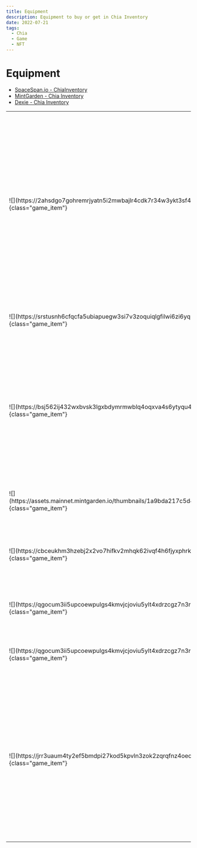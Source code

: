 ```yaml
---
title: Equipment
description: Equipment to buy or get in Chia Inventory
date: 2022-07-21
tags:
  - Chia
  - Game
  - NFT
---
```


<div class="chia_rpg_story" markdown="1">

# Equipment

- [SpaceSpan.io - ChiaInventory](https://www.spacescan.io/xch/nft/collection/col16fpva26fhdjp2echs3cr7c30gzl7qe67hu9grtsjcqldz354asjsyzp6wx)
- [MintGarden - Chia Inventory](https://mintgarden.io/collections/chia-inventory-col16fpva26fhdjp2echs3cr7c30gzl7qe67hu9grtsjcqldz354asjsyzp6wx)
- [Dexie - Chia Inventory](https://dexie.space/offers/col16fpva26fhdjp2echs3cr7c30gzl7qe67hu9grtsjcqldz354asjsyzp6wx/xch)

<table markdown="1" class="item_table">

<tr markdown="1"><td markdown="1">
![](https://2ahsdgo7gohremrjyatn5i2mwbajlr4cdk7r34w3ykt3sf4p.arweave.net/0A8hmd8zjxIyKcAm3qNMsECV_x4Iav_x3y28KnuRePo){class="game_item"}
</td>
<td markdown="1">
<span markdown="1">**Enhanced Root**</span>
<span markdown="1">**Pierce:** 1</span>
The master druid holds aloft his wand, pure energy are emitted and hitted the ground. Tree roots abnormally grow and show up on the ground. These roots are surrounding by green and yellow magic. The druid ask volunteers to cut roots into sections as weapons.
</td></tr>

<tr markdown="1"><td markdown="1">
![](https://srstusnh6cfqcfa5ubiapuegw3si7v3zoquiqlgfilwi6zi6yq.arweave.net/lGU6SafwiwEUHaBQB9CGtuSP13l0KI_gsxULsj2UexE){class="game_item"}
</td>
<td markdown="1">
<span markdown="1">**Short Axe**</span>
<span markdown="1">**Slash:** 2</span>
<span markdown="1">**Bash:** 1</span>
A single hand axe
</td></tr>

<tr markdown="1"><td markdown="1">
![](https://bsj562ij432wxbvsk3lgxbdymrmwblq4oqxva4s6ytyqu44f.arweave.net/DJPfaQnm9WuGslbWa4-R4ZFlgrhx0L1ByXsTxCn_OFc){class="game_item"}
</td>
<td markdown="1">
<span markdown="1">**Catapult**</span>
<span markdown="1">**Bash:** 1</span>
A catapult and a stone which can be found everywhere in Chiania. At the beginning of their quest the unarmed volunteers collected stones and made catapults for themselves to attack the monsters.
</td></tr>

<tr markdown="1"><td markdown="1">
![](https://assets.mainnet.mintgarden.io/thumbnails/1a9bda217c5d4e515b7367e238852b81f93e1414c7d2adcc0eab0ebecf9c2bcb_512.png){class="game_item"}
</td>
<td markdown="1">
<span markdown="1">**Wood Club**</span>
<span markdown="1">**Bash:** 2</span>
A wood club not for you to play golf.
</td></tr>

<tr markdown="1"><td markdown="1">
![](https://cbceukhm3hzebj2x2vo7hifkv2mhqk62ivqf4h6fjyxphrkidrqa.arweave.net/EERKKOzZ8kCnV9Vd86Cqrph4K9pFYF4fxU4u88VIHGA){class="game_item"}
</td>
<td markdown="1">
<span markdown="1">**Knife**</span>
<span markdown="1">**Slash:** 1</span>
<span markdown="1">**Pierce:** 1</span>
An extremely common knife, designed for cutting fruits.
</td></tr>

<tr markdown="1"><td markdown="1">
![](https://qgocum3ii5upcoewpulgs4kmvjcjoviu5ylt4xdrzcgz7n3r3y.arweave.net/gZ-wqM2hHaPE4ln0WaXFMqkSXVRTuFz5ccciNn7dx3g){class="game_item"}
</td>
<td markdown="1">
<span markdown="1">**Sword**</span>
<span markdown="1">**Slash:** 2</span>
<span markdown="1">**Pierce:** 1</span>
A sword for general purpose.
</td></tr>

<tr markdown="1"><td markdown="1">
![](https://qgocum3ii5upcoewpulgs4kmvjcjoviu5ylt4xdrzcgz7n3r3y.arweave.net/gZ-wqM2hHaPE4ln0WaXFMqkSXVRTuFz5ccciNn7dx3g){class="game_item"}
</td>
<td markdown="1">
<span markdown="1">**Short Bow**</span>
<span markdown="1">**Pierce:** 2</span>
A bow that smaller than 60 inches.
</td></tr>

<tr markdown="1"><td markdown="1">
![](https://jrr3uaum4ty2ef5bmdpi27kod5kpvln3zok2zqrqfnz4oeoj.arweave.net/TGO6Aozk8aIXoWDej-X1OH1T6rbvLlazCMCtzxx-HJU){class="game_item"}
</td>
<td markdown="1">
<span markdown="1">**Bark Shield**</span>
<span markdown="1">**Defence:** 1</span>
A simple shield made with tree barks. After the first fight, the unarmed adventurers saw they needed something to defend themselves. So they rip off some bark from the trees and made them provisionally bark shields.
</td></tr>

</table>

</div>